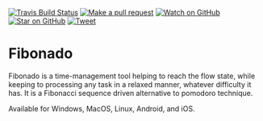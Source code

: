 [![Travis Build Status][build-badge]][build]
[![Make a pull request][prs-badge]][prs]
[![Watch on GitHub][github-watch-badge]][github-watch]
[![Star on GitHub][github-star-badge]][github-star]
[![Tweet][twitter-badge]][twitter]

# Fibonado

Fibonado is a time-management tool helping to reach the flow state, while keeping to processing any task in a relaxed manner, whatever difficulty it has. It is a Fibonacci sequence driven alternative to pomodoro technique.

Available for Windows, MacOS, Linux, Android, and iOS.

[build-badge]: https://travis-ci.org/Scorpibear/fibonado.svg?branch=master
[build]: https://travis-ci.org/Scorpibear/fibonado
[license-badge]: https://img.shields.io/badge/license-Apache2-blue.svg?style=flat
[license]: https://github.com/Scorpibear/fibonado/blob/master/LICENSE.md
[prs-badge]: https://img.shields.io/badge/PRs-welcome-brightgreen.svg?style=flat-square
[prs]: http://makeapullrequest.com
[github-watch-badge]: https://img.shields.io/github/watchers/Scorpibear/fibonado.svg?style=social
[github-watch]: https://github.com/Scorpibear/fibonado/watchers
[github-star-badge]: https://img.shields.io/github/stars/Scorpibear/fibonado.svg?style=social
[github-star]: https://github.com/Scorpibear/fibonado/stargazers
[twitter]: https://twitter.com/intent/tweet?text=Check%20out%20Fibonado!%20https://github.com/Scorpibear/fibonado%20%F0%9F%91%8D
[twitter-badge]: https://img.shields.io/twitter/url/https/github.com/Scorpibear/fibonado.svg?style=social
